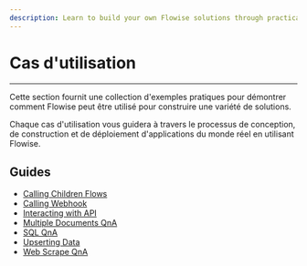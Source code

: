 ```yaml
---
description: Learn to build your own Flowise solutions through practical examples
---
```


# Cas d'utilisation

***

Cette section fournit une collection d'exemples pratiques pour démontrer comment Flowise peut être utilisé pour construire une variété de solutions.

Chaque cas d'utilisation vous guidera à travers le processus de conception, de construction et de déploiement d'applications du monde réel en utilisant Flowise.

## Guides

* [Calling Children Flows](calling-children-flows.md)
* [Calling Webhook](webhook-tool.md)
* [Interacting with API](interacting-with-api.md)
* [Multiple Documents QnA](multiple-documents-qna.md)
* [SQL QnA](sql-qna.md)
* [Upserting Data](upserting-data.md)
* [Web Scrape QnA](web-scrape-qna.md)
